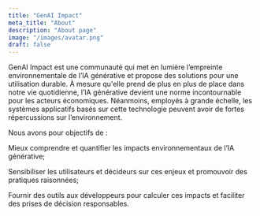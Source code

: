 ```yaml
---
title: "GenAI Impact"
meta_title: "About"
description: "About page"
image: "/images/avatar.png"
draft: false
---
```


GenAI Impact est une communauté qui met en lumière l’empreinte environnementale de l’IA générative et propose des solutions pour une utilisation durable. 
À mesure qu'elle prend de plus en plus de place dans notre vie quotidienne, l’IA générative devient une norme incontournable pour les acteurs économiques. Néanmoins, employés à grande échelle, les systèmes applicatifs basés sur cette technologie peuvent avoir de fortes répercussions sur l’environnement. 

Nous avons pour objectifs de : 

Mieux comprendre et quantifier les impacts environnementaux de l’IA générative; 

Sensibiliser les utilisateurs et décideurs sur ces enjeux et promouvoir des pratiques raisonnées; 

Fournir des outils aux développeurs pour calculer ces impacts et faciliter des prises de décision responsables.
